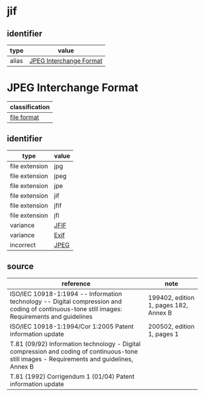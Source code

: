 # jif

## identifier
| type              | value
| ----------------- | -----
| alias             | [JPEG Interchange Format](#jpeg-interchange-format)

# JPEG Interchange Format
| classification
| --------------
| [file format](image.md)

## identifier
| type              | value
| ----------------- | -----
| file extension    | jpg
| file extension    | jpeg
| file extension    | jpe
| file extension    | jif
| file extension    | jfif
| file extension    | jfi
| variance          | [JFIF](jfif.md)
| variance          | [Exif](exif.md)
| incorrect         | [JPEG](jpeg.md)

## source
| reference | note
| --------- | ----
| ISO/IEC 10918-1:1994 -- Information technology -- Digital compression and coding of continuous-tone still images: Requirements and guidelines | 199402, edition 1, pages 182, Annex B
| ISO/IEC 10918-1:1994/Cor 1:2005 Patent information update | 200502, edition 1, pages 1
| T.81 (09/92) Information technology - Digital compression and coding of continuous-tone still images - Requirements and guidelines, Annex B
| T.81 (1992) Corrigendum 1 (01/04) Patent information update

